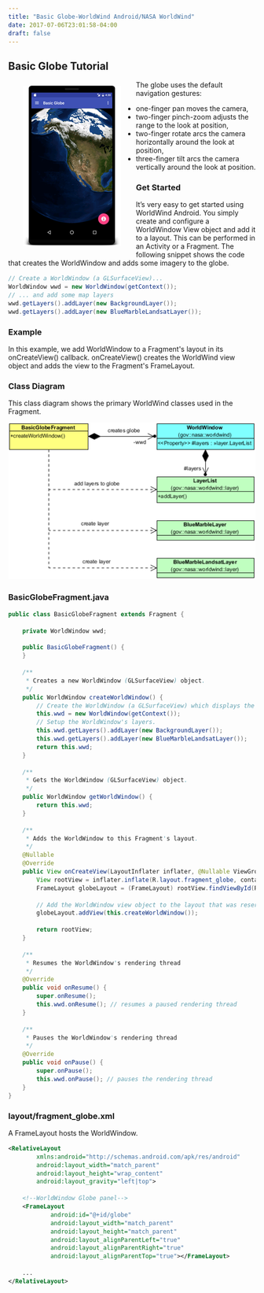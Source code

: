 ```yaml
---
title: "Basic Globe-WorldWind Android/NASA WorldWind"
date: 2017-07-06T23:01:58-04:00
draft: false
---
```


## Basic Globe Tutorial

<img src="/img/ww-android-basic-globe.png" class="img-responsive" align="left" vspace="10" hspace="30">The globe uses the default navigation gestures:

- one-finger pan moves the camera,
- two-finger pinch-zoom adjusts the range to the look at position,
- two-finger rotate arcs the camera horizontally around the look at position,
- three-finger tilt arcs the camera vertically around the look at position.

### Get Started

It’s very easy to get started using WorldWind Android. You simply create and configure a WorldWindow View object and add it to a layout. This can be performed in an Activity or a Fragment. The following snippet shows the code that creates the WorldWindow and adds some imagery to the globe.

```java
// Create a WorldWindow (a GLSurfaceView)...
WorldWindow wwd = new WorldWindow(getContext());
// ... and add some map layers
wwd.getLayers().addLayer(new BackgroundLayer());
wwd.getLayers().addLayer(new BlueMarbleLandsatLayer());
```

### Example

In this example, we add WorldWindow to a Fragment's layout in its onCreateView() callback.  onCreateView() creates the WorldWind view object and adds the view to the Fragment's FrameLayout.

### Class Diagram

This class diagram shows the primary WorldWind classes used in the Fragment.

<img src="/img/ww-android-basic-globe-class-diagram.png" class="img-responsive center-block">

### BasicGlobeFragment.java

```java
public class BasicGlobeFragment extends Fragment {

    private WorldWindow wwd;

    public BasicGlobeFragment() {
    }

    /**
     * Creates a new WorldWindow (GLSurfaceView) object.
     */
    public WorldWindow createWorldWindow() {
        // Create the WorldWindow (a GLSurfaceView) which displays the globe.
        this.wwd = new WorldWindow(getContext());
        // Setup the WorldWindow's layers.
        this.wwd.getLayers().addLayer(new BackgroundLayer());
        this.wwd.getLayers().addLayer(new BlueMarbleLandsatLayer());
        return this.wwd;
    }

    /**
     * Gets the WorldWindow (GLSurfaceView) object.
     */
    public WorldWindow getWorldWindow() {
        return this.wwd;
    }

    /**
     * Adds the WorldWindow to this Fragment's layout.
     */
    @Nullable
    @Override
    public View onCreateView(LayoutInflater inflater, @Nullable ViewGroup container, @Nullable Bundle savedInstanceState) {
        View rootView = inflater.inflate(R.layout.fragment_globe, container, false);
        FrameLayout globeLayout = (FrameLayout) rootView.findViewById(R.id.globe);

        // Add the WorldWindow view object to the layout that was reserved for the globe.
        globeLayout.addView(this.createWorldWindow());

        return rootView;
    }

    /**
     * Resumes the WorldWindow's rendering thread
     */
    @Override
    public void onResume() {
        super.onResume();
        this.wwd.onResume(); // resumes a paused rendering thread
    }

    /**
     * Pauses the WorldWindow's rendering thread
     */
    @Override
    public void onPause() {
        super.onPause();
        this.wwd.onPause(); // pauses the rendering thread
    }
}
```

### layout/fragment_globe.xml

A FrameLayout hosts the WorldWindow.

```xml
<RelativeLayout
        xmlns:android="http://schemas.android.com/apk/res/android"
        android:layout_width="match_parent"
        android:layout_height="wrap_content"
        android:layout_gravity="left|top">

    <!--WorldWindow Globe panel-->
    <FrameLayout
            android:id="@+id/globe"
            android:layout_width="match_parent"
            android:layout_height="match_parent"
            android:layout_alignParentLeft="true"
            android:layout_alignParentRight="true"
            android:layout_alignParentTop="true"></FrameLayout>

    ...
</RelativeLayout>
```